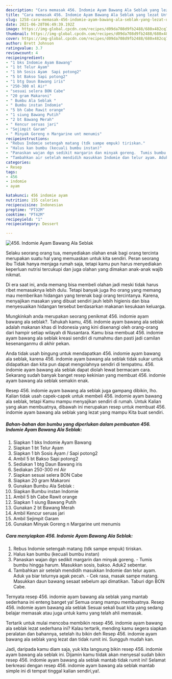```yaml
---
description: "Cara memasak 456. Indomie Ayam Bawang Ala Seblak yang lezat Untuk Jualan"
title: "Cara memasak 456. Indomie Ayam Bawang Ala Seblak yang lezat Untuk Jualan"
slug: 1258-cara-memasak-456-indomie-ayam-bawang-ala-seblak-yang-lezat-untuk-jualan
date: 2021-06-28T06:49:39.192Z
image: https://img-global.cpcdn.com/recipes/d09da708d9fb2488/680x482cq70/456-indomie-ayam-bawang-ala-seblak-foto-resep-utama.jpg
thumbnail: https://img-global.cpcdn.com/recipes/d09da708d9fb2488/680x482cq70/456-indomie-ayam-bawang-ala-seblak-foto-resep-utama.jpg
cover: https://img-global.cpcdn.com/recipes/d09da708d9fb2488/680x482cq70/456-indomie-ayam-bawang-ala-seblak-foto-resep-utama.jpg
author: Brett Johnson
ratingvalue: 3.7
reviewcount: 4
recipeingredient:
- "1 bks Indomie Ayam Bawang"
- "1 bt Telur Ayam"
- "1 bh Sosis Ayam  Sapi potong2"
- "5 bt Bakso Sapi potong2"
- "1 btg Daun Bawang iris"
- "250-300 ml Air"
- "sesuai selera BON Cabe"
- "20 gram Makaroni"
- " Bumbu Ala Seblak "
- " Bumbu instan Indomie"
- "5 bh Cabe Rawit orange"
- "1 siung Bawang Putih"
- "2 bt Bawang Merah"
- " Kencur seruas jari"
- "Sejimpit Garam"
- " Minyak Goreng n Margarine unt menumis"
recipeinstructions:
- "Rebus Indomie setengah matang (tdk sampe empuk) tiriskan."
- "Halus kan bumbu (kecuali bumbu instan)"
- "Panaskan wajan dgn sedikit margarin dan minyak goreng.  Tumis bumbu hingga harum. Masukkan sosis, bakso. Aduk2 sebentar."
- "Tambahkan air setelah mendidih masukkan Indomie dan telur ayam. Aduk ya biar telurnya agak pecah.  Cek rasa, masak sampe matang. Masukkan daun bawang sesaat sebelum api dimatikan. Taburi dgn BON Cabe."
categories:
- Resep
tags:
- 456
- indomie
- ayam

katakunci: 456 indomie ayam 
nutrition: 155 calories
recipecuisine: Indonesian
preptime: "PT32M"
cooktime: "PT42M"
recipeyield: "1"
recipecategory: Dessert

---
```



![456. Indomie Ayam Bawang Ala Seblak](https://img-global.cpcdn.com/recipes/d09da708d9fb2488/680x482cq70/456-indomie-ayam-bawang-ala-seblak-foto-resep-utama.jpg)

Selaku seorang orang tua, menyediakan olahan enak bagi orang tercinta merupakan suatu hal yang memuaskan untuk kita sendiri. Peran seorang ibu Tidak hanya menjaga rumah saja, tetapi kamu pun harus menyediakan keperluan nutrisi tercukupi dan juga olahan yang dimakan anak-anak wajib nikmat.

Di era  saat ini, anda memang bisa membeli olahan jadi meski tidak harus ribet memasaknya lebih dulu. Tetapi banyak juga lho orang yang memang mau memberikan hidangan yang terenak bagi orang tercintanya. Karena, menyajikan masakan yang dibuat sendiri jauh lebih higienis dan bisa menyesuaikan hidangan tersebut berdasarkan makanan kesukaan keluarga. 



Mungkinkah anda merupakan seorang penikmat 456. indomie ayam bawang ala seblak?. Tahukah kamu, 456. indomie ayam bawang ala seblak adalah makanan khas di Indonesia yang kini disenangi oleh orang-orang dari hampir setiap wilayah di Nusantara. Kamu bisa membuat 456. indomie ayam bawang ala seblak kreasi sendiri di rumahmu dan pasti jadi camilan kesenanganmu di akhir pekan.

Anda tidak usah bingung untuk mendapatkan 456. indomie ayam bawang ala seblak, karena 456. indomie ayam bawang ala seblak tidak sukar untuk didapatkan dan kita pun dapat mengolahnya sendiri di tempatmu. 456. indomie ayam bawang ala seblak dapat diolah lewat bermacam cara. Sekarang sudah banyak banget resep kekinian yang membuat 456. indomie ayam bawang ala seblak semakin enak.

Resep 456. indomie ayam bawang ala seblak juga gampang dibikin, lho. Kalian tidak usah capek-capek untuk membeli 456. indomie ayam bawang ala seblak, tetapi Kamu mampu menyajikan sendiri di rumah. Untuk Kalian yang akan membuatnya, dibawah ini merupakan resep untuk membuat 456. indomie ayam bawang ala seblak yang lezat yang mampu Kita buat sendiri.

<!--inarticleads1-->

##### Bahan-bahan dan bumbu yang diperlukan dalam pembuatan 456. Indomie Ayam Bawang Ala Seblak:

1. Siapkan 1 bks Indomie Ayam Bawang
1. Siapkan 1 bt Telur Ayam
1. Siapkan 1 bh Sosis Ayam / Sapi potong2
1. Ambil 5 bt Bakso Sapi potong2
1. Sediakan 1 btg Daun Bawang iris
1. Sediakan 250-300 ml Air
1. Siapkan sesuai selera BON Cabe
1. Siapkan 20 gram Makaroni
1. Gunakan  Bumbu Ala Seblak :
1. Siapkan  Bumbu instan Indomie
1. Ambil 5 bh Cabe Rawit orange
1. Siapkan 1 siung Bawang Putih
1. Gunakan 2 bt Bawang Merah
1. Ambil  Kencur seruas jari
1. Ambil Sejimpit Garam
1. Gunakan  Minyak Goreng n Margarine unt menumis




<!--inarticleads2-->

##### Cara menyiapkan 456. Indomie Ayam Bawang Ala Seblak:

1. Rebus Indomie setengah matang (tdk sampe empuk) tiriskan.
1. Halus kan bumbu (kecuali bumbu instan)
1. Panaskan wajan dgn sedikit margarin dan minyak goreng.  - Tumis bumbu hingga harum. Masukkan sosis, bakso. Aduk2 sebentar.
1. Tambahkan air setelah mendidih masukkan Indomie dan telur ayam. Aduk ya biar telurnya agak pecah.  - Cek rasa, masak sampe matang. Masukkan daun bawang sesaat sebelum api dimatikan. Taburi dgn BON Cabe.




Ternyata resep 456. indomie ayam bawang ala seblak yang mantab sederhana ini enteng banget ya! Semua orang mampu membuatnya. Resep 456. indomie ayam bawang ala seblak Sesuai sekali buat kita yang sedang belajar memasak atau juga untuk kamu yang telah ahli memasak.

Tertarik untuk mulai mencoba membikin resep 456. indomie ayam bawang ala seblak lezat sederhana ini? Kalau tertarik, mending kamu segera siapkan peralatan dan bahannya, setelah itu bikin deh Resep 456. indomie ayam bawang ala seblak yang lezat dan tidak rumit ini. Sungguh mudah kan. 

Jadi, daripada kamu diam saja, yuk kita langsung bikin resep 456. indomie ayam bawang ala seblak ini. Dijamin kamu tiidak akan menyesal sudah bikin resep 456. indomie ayam bawang ala seblak mantab tidak rumit ini! Selamat berkreasi dengan resep 456. indomie ayam bawang ala seblak mantab simple ini di tempat tinggal kalian sendiri,ya!.

